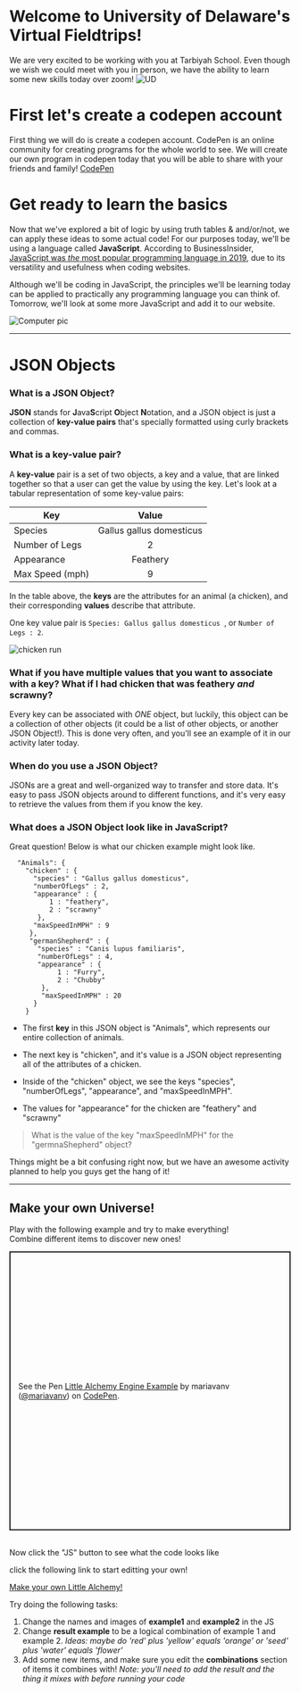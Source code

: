 # Welcome to University of Delaware's Virtual Fieldtrips!
We are very excited to be working with you at Tarbiyah School. Even though we wish we could meet with you in person, we have the ability to learn some new skills today over zoom!
![UD](https://marvel-b1-cdn.bc0a.com/f00000000164722/www.udel.edu/content/dam/udelImages/main/photography/events/fina-AW_Mug_Night_Tents-047.jpg/_jcr_content/renditions/original)

# First let's create a codepen account
First thing we will do is create a codepen account. CodePen is an online community for creating programs for the whole world to see.
We will create our own program in codepen today that you will be able to share with your friends and family!
<a href="https://codepen.io">CodePen</a>

# Get ready to learn the basics
Now that we've explored a bit of logic by using truth tables & and/or/not, we can apply these ideas to some actual code! For our purposes today, we'll be using a language called **JavaScript**. According to BusinessInsider, <a href="https://www.businessinsider.com/most-popular-programming-languages-github-2019-11" target="_blank">JavaScript was *the* most popular programming language in 2019</a>, due to its versatility and usefulness when coding websites.

Although we'll be coding in JavaScript, the principles we'll be learning today can be applied to practically any programming language you can think of. Tomorrow, we'll look at some more JavaScript and add it to our website.

![Computer pic](https://images.unsplash.com/photo-1550745165-9bc0b252726f?ixlib=rb-1.2.1&ixid=eyJhcHBfaWQiOjEyMDd9&auto=format&fit=crop&w=600&q=60)

-----------


# JSON Objects

### What is a JSON Object?

**JSON** stands for **J**ava**S**cript **O**bject **N**otation, and a JSON object is just a collection of **key-value pairs** that's specially formatted using curly brackets and commas.

### What is a key-value pair?

A **key-value** pair is a set of two objects, a key and a value, that are linked together so that a user can get the value by using the key. Let's look at a tabular representation of some key-value pairs:

|Key        | Value         |
| ----------|:-------------:|
| Species | Gallus gallus domesticus |
| Number of Legs     | 2     |
| Appearance    | Feathery     | 
| Max Speed (mph)    | 9     |

In the table above, the **keys** are the attributes for an animal (a chicken), and their corresponding **values** describe that attribute. 

One key value pair is `Species: Gallus gallus domesticus `, or `Number of Legs : 2`.  


![chicken run](https://img-aws.ehowcdn.com/750x428p/s3-us-west-1.amazonaws.com/contentlab.studiod/getty/8f90ff3795074f1abed46130b079656b)

### What if you have multiple values that you want to associate with a key? What if I had chicken that was feathery *and* scrawny?

Every key can be associated with *ONE* object, but luckily, this object can be a collection of other objects (it could be a list of other objects, or another JSON Object!). This is done very often, and you'll see an example of it in our activity later today.

### When do you use a JSON Object?

JSONs are a great and well-organized way to transfer and store data. It's easy to pass JSON objects around to different functions, and it's very easy to retrieve the values from them if you know the key.

### What does a JSON Object look like in JavaScript?

Great question! Below is what our chicken example might look like.

      "Animals": {
        "chicken" : {
          "species" : "Gallus gallus domesticus",
          "numberOfLegs" : 2,
          "appearance" : {
              1 : "feathery",
              2 : "scrawny"
           },
          "maxSpeedInMPH" : 9
         },
         "germanShepherd" : {
           "species" : "Canis lupus familiaris",
           "numberOfLegs" : 4,
           "appearance" : {
                1 : "Furry",
                2 : "Chubby"
            },
            "maxSpeedInMPH" : 20
          }
        }
         
      
- The first **key** in this JSON object is "Animals", which represents our entire collection of animals.

- The next key is "chicken", and it's value is a JSON object representing all of the attributes of a chicken.

- Inside of the "chicken" object, we see the keys "species", "numberOfLegs", "appearance", and "maxSpeedInMPH".

- The values for "appearance" for the chicken are "feathery" and "scrawny"

> What is the value of the key "maxSpeedInMPH" for the "germnaShepherd" object?

Things might be a bit confusing right now, but we have an awesome activity planned to help you guys get the hang of it!

-----------

<h2> Make your own Universe!</h2>
Play with the following example and try to make everything! <br>
Combine different items to discover new ones! <br>

<p class="codepen" data-height="500" data-theme-id="light" data-default-tab="result" data-user="mariavanv" data-slug-hash="pogyyQa" style="height: 500px; box-sizing: border-box; display: flex; align-items: center; justify-content: center; border: 2px solid; margin: 1em 0; padding: 1em;" data-pen-title="Little Alchemy Engine Example">
  <span>See the Pen <a href="https://codepen.io/mariavanv/pen/pogyyQa">
  Little Alchemy Engine Example</a> by mariavanv (<a href="https://codepen.io/mariavanv">@mariavanv</a>)
  on <a href="https://codepen.io">CodePen</a>.</span>
</p>
<script async src="https://static.codepen.io/assets/embed/ei.js"></script>
<br>
Now click the "JS" button to see what the code looks like

click the following link to start editting your own!

<a href="https://codepen.io/mariavanv/pen/jOWqoLy" target="_blank" >Make your own Little Alchemy!</a>


Try doing the following tasks:
<ol>
  <li> Change the names and images of <b>example1</b> and <b>example2</b> in the JS </li>
  <li> Change <b>result example</b> to be a logical combination of example 1 and example 2. <i>Ideas: maybe do 'red' plus 'yellow' equals 'orange' or 'seed' plus 'water' equals 'flower'</i> </li>
  <li> Add some new items, and make sure you edit the <b>combinations</b> section of items it combines with! <i> Note: you'll need to add the result and the thing it mixes with before running your code</i> </li>
 </ol>
